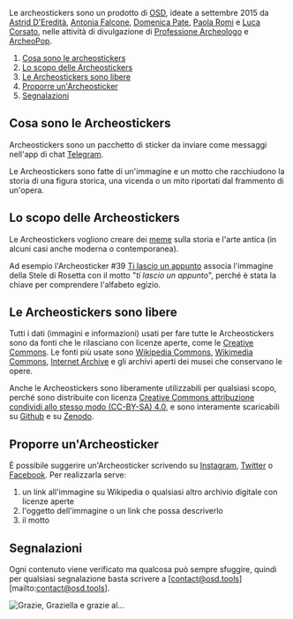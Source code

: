 Le archeostickers sono un prodotto di [OSD](https://osd.tools), ideate a settembre 2015 da [Astrid D'Eredità](https://twitter.com/astridrome), [Antonia Falcone](https://twitter.com/antoniafalcone), [Domenica Pate](https://twitter.com/domenica_pate), [Paola Romi](https://twitter.com/OpusPaulicium) e [Luca Corsato](https://twitter.com/lucacorsato), nelle attività di divulgazione di [Professione Archeologo](http://www.professionearcheologo.it/) e [ArcheoPop](http://www.archeopop.it).


1. [Cosa sono le archeostickers](#1)
2. [Lo scopo delle Archeostickers](#2)
3. [Le Archeostickers sono libere](#3)
4. [Proporre un'Archeosticker](#4)
5. [Segnalazioni](#5)

<a id="1"></a>
## Cosa sono le Archeostickers
Archeostickers sono un pacchetto di sticker da inviare come messaggi nell'app di chat [Telegram](https://telegram.org/).

Le Archeostickers sono fatte di un'immagine e un motto che racchiudono la storia di una figura storica, una vicenda o un mito riportati dal frammento di un'opera.

<a id="2"></a>
## Lo scopo delle Archeostickers
Le Archeostickers vogliono creare dei [meme](https://it.wikipedia.org/wiki/Meme_(Internet)) sulla storia e l'arte antica (in alcuni casi anche moderna o contemporanea).

Ad esempio l'Archeosticker #39 [Ti lascio un appunto](https://archeostickers.com/2015/10/05/39_stele_rosetta.html) associa l'immagine della Stele di Rosetta con il motto "*ti lascio un appunto*", perché è stata la chiave per comprendere l'alfabeto egizio.

<a id="3"></a>
## Le Archeostickers sono libere
Tutti i dati (immagini e informazioni) usati per fare tutte le Archeostickers sono da fonti che le rilasciano con licenze aperte, come le [Creative Commons](https://creativecommons.org/). Le fonti più usate sono [Wikipedia Commons](https://wikipedia.org), [Wikimedia Commons](https://commons.wikimedia.org/wiki/Main_Page), [Internet Archive](https://archive.org/) e gli archivi aperti dei musei che conservano le opere.

Anche le Archeostickers sono liberamente utilizzabili per qualsiasi scopo, perché sono distribuite con licenza [Creative Commons attribuzione condividi allo stesso modo (CC-BY-SA) 4.0](https://creativecommons.org/licenses/by-sa/4.0/), e sono interamente scaricabili su [Github](https://github.com/archeostickers) e su [Zenodo](https://doi.org/10.5281/zenodo.2538673).

<a id="4"></a>
## Proporre un'Archeosticker
È possibile suggerire un'Archeosticker scrivendo su [Instagram](https://instagram.com/archeostickers), [Twitter](https://twitter.com/archeostickers) o [Facebook](https://www.facebook.com/archeostickers/). Per realizzarla serve:

1. un link all'immagine su Wikipedia o qualsiasi altro archivio digitale con licenze aperte
2. l'oggetto dell'immagine o un link che possa descriverlo
3. il motto

<a id="5"></a>
## Segnalazioni
Ogni contenuto viene verificato ma qualcosa può sempre sfuggire, quindi per qualsiasi segnalazione basta scrivere a [contact@osd.tools][mailto:contact@osd.tools].

![Grazie, Graziella e grazie al...](https://archeostickers.com/assets/img/stickers/37_tre_grazie.png)

